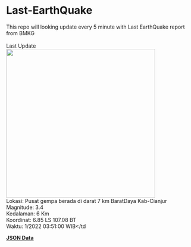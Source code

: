# Last-EarthQuake
This repo will looking update every 5 minute with Last EarthQuake report from BMKG
<br>
<br>
Last Update
<br>
<img src="https://ews.bmkg.go.id/TEWS/data/20221125035100.mmi.jpg" width="400"/>
<br>
Lokasi: Pusat gempa berada di darat 7 km BaratDaya Kab-Cianjur <br>
Magnitude: 3.4 <br>
Kedalaman: 6 Km <br>
Koordinat: 6.85 LS 107.08 BT <br>
Waktu: 1/2022 03:51:00 WIB</td <br>

<a href="./data/data.json">**JSON Data**</a>
